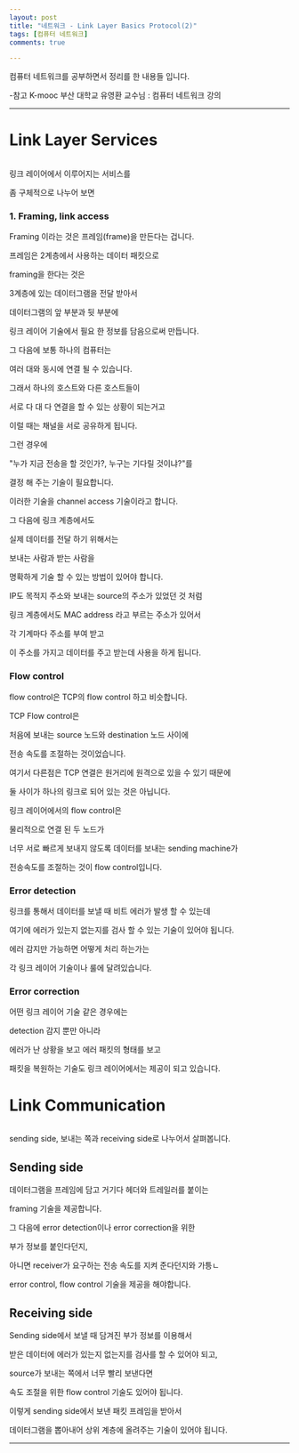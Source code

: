 ```yaml
---
layout: post
title: "네트워크 - Link Layer Basics Protocol(2)"
tags: [컴퓨터 네트워크]
comments: true

---
```


컴퓨터 네트워크를 공부하면서 정리를 한 내용들 입니다.

-참고 K-mooc 부산 대학교 유영환 교수님 : 컴퓨터 네트워크 강의

---

# Link Layer Services

<img src="">

링크 레이어에서 이루어지는 서비스를 

좀 구체적으로 나누어 보면 

### 1. Framing, link access

Framing 이라는 것은 프레임(frame)을 만든다는 겁니다.

프레임은 2계층에서 사용하는 데이터 패킷으로

framing을 한다는 것은 

3계층에 있는 데이터그램을 전달 받아서

데이터그램의 앞 부분과 뒷 부분에 

링크 레이어 기술에서 필요 한 정보를 담음으로써 만듭니다.

그 다음에 보통 하나의 컴퓨터는 

여러 대와 동시에 연결 될 수 있습니다.

그래서 하나의 호스트와 다른 호스트들이 

서로 다 대 다 연결을 할 수 있는 상황이 되는거고 

이럴 때는 채널을 서로 공유하게 됩니다.

그런 경우에 

"누가 지금 전송을 할 것인가?, 누구는 기다릴 것이냐?"를 

결정 해 주는 기술이 필요합니다.

이러한 기술을 channel access 기술이라고 합니다.

그 다음에 링크 계층에서도 

실제 데이터를 전달 하기 위해서는 

보내는 사람과 받는 사람을 

명확하게 기술 할 수 있는 방법이 있어야 합니다.

IP도 목적지 주소와 보내는 source의 주소가 있었던 것 처럼

링크 계층에서도 MAC address 라고 부르는 주소가 있어서

각 기계마다 주소를 부여 받고 

이 주소를 가지고 데이터를 주고 받는데 사용을 하게 됩니다.

### Flow control

flow control은 TCP의 flow control 하고 비슷합니다.

TCP Flow control은 

처음에 보내는 source 노드와 destination 노드 사이에 

전송 속도를 조절하는 것이었습니다.

여기서 다른점은 TCP 연결은 원거리에 원격으로 있을 수 있기 때문에 

둘 사이가 하나의 링크로 되어 있는 것은 아닙니다.

링크 레이어에서의 flow control은 

물리적으로 연결 된 두 노드가 

너무 서로 빠르게 보내지 않도록 데이터를 보내는 sending machine가

전송속도를 조절하는 것이 flow control입니다.

### Error detection

링크를 통해서 데이터를 보낼 때 비트 에러가 발생 할 수 있는데

여기에 에러가 있는지 없는지를 검사 할 수 있는 기술이 있어야 됩니다.

에러 감지만 가능하면 어떻게 처리 하는가는 

각 링크 레이어 기술이나 룰에 달려있습니다.

### Error correction

어떤 링크 레이어 기술 같은 경우에는 

detection 감지 뿐만 아니라 

에러가 난 상황을 보고 에러 패킷의 형태를 보고 

패킷을 복원하는 기술도 링크 레이어에서는 제공이 되고 있습니다.

# Link Communication

<img src="">

sending side, 보내는 쪽과 receiving side로 나누어서 살펴봅니다.


## Sending side

데이터그램을 프레임에 담고 거기다 헤더와 트레일러를 붙이는

framing 기술을 제공합니다.

그 다음에 error detection이나 error correction을 위한 

부가 정보를 붙인다던지,

아니면 receiver가 요구하는 전송 속도를 지켜 준다던지와 가틍ㄴ

error control, flow control 기술을 제공을 해야합니다.

## Receiving side

Sending side에서 보낼 때 담겨진 부가 정보를 이용해서 

받은 데이터에 에러가 있는지 없는지를 검사를 할 수 있어야 되고,

source가 보내는 쪽에서 너무 빨리 보낸다면 

속도 조절을 위한 flow control 기술도 있어야 됩니다.

이렇게 sending side에서 보낸 패킷 프레임을 받아서 

데이터그램을 뽑아내어 상위 계층에 올려주는 기술이 있어야 됩니다.

---
